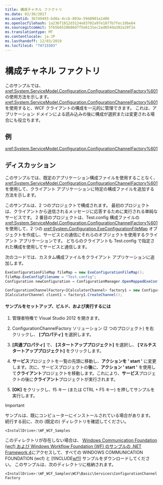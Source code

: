 ```yaml
---
title: 構成チャネル ファクトリ
ms.date: 03/30/2017
ms.assetid: 3b749493-bd8a-4ccb-893e-5948901a1486
ms.openlocfilehash: 1a236f1812d3124e83702a97e1877b7fec10be64
ms.sourcegitcommit: 5fb5b6520b06d7f5e6131ec2ad854da302a28f2e
ms.translationtype: MT
ms.contentlocale: ja-JP
ms.lasthandoff: 12/03/2019
ms.locfileid: "74715503"
---
```

# <a name="configuration-channel-factory"></a>構成チャネル ファクトリ
このサンプルでは、<xref:System.ServiceModel.Configuration.ConfigurationChannelFactory%601> の使用方法を示します。 <xref:System.ServiceModel.Configuration.ConfigurationChannelFactory%601> を使用すると、WCF クライアントの構成を一元的に管理できます。 これは、アプリケーション ドメインによる読み込みの後に構成が選択または変更される場合にも役立ちます。

## <a name="demonstrates"></a>例
 <xref:System.ServiceModel.Configuration.ConfigurationChannelFactory%601>

## <a name="discussion"></a>ディスカッション
 このサンプルでは、既定のアプリケーション構成ファイルを使用することなく、<xref:System.ServiceModel.Configuration.ConfigurationChannelFactory%601> を使用して、クライアント アプリケーションに特定の構成ファイルを追加する方法を示します。

 このサンプルは、2 つのプロジェクトで構成されます。 最初のプロジェクトは、クライアントから送信されるメッセージに応答するために実行される単純なサービスです。 2 番目のプロジェクトは、Test.config 構成ファイルの <xref:System.ServiceModel.Configuration.ConfigurationChannelFactory%601> を使用して、2 つの <xref:System.Configuration.ExeConfigurationFileMap> オブジェクトを作成し、サービスとの通信にそれらのオブジェクトを使用するクライアント アプリケーションです。 どちらのクライアントも Test.config で指定された構成を使用してサービスと通信します。

 次のコードでは、カスタム構成ファイルをクライアント アプリケーションに追加します。

```csharp
ExeConfigurationFileMap fileMap = new ExeConfigurationFileMap();
fileMap.ExeConfigFilename = "Test.config";
Configuration newConfiguration = ConfigurationManager.OpenMappedExeConfiguration(fileMap, ConfigurationUserLevel.None);

ConfigurationChannelFactory<ICalculatorChannel> factory1 = new ConfigurationChannelFactory<ICalculatorChannel>("endpoint1", newConfiguration, new EndpointAddress("http://localhost:8000/servicemodelsamples/service"));
ICalculatorChannel client1 = factory1.CreateChannel();
```

#### <a name="to-set-up-build-and-run-the-sample"></a>サンプルをセットアップ、ビルド、および実行するには

1. 管理者特権で Visual Studio 2012 を開きます。

2. ConfigurationChannelFactory ソリューション (2 つのプロジェクト) を右クリックし、 **[プロパティ]** を選択します。

3. **[共通プロパティ]** で、 **[スタートアッププロジェクト]** を選択し、 **[マルチスタートアッププロジェクト]** をクリックします。

4. **サービス**プロジェクトを一覧の先頭に移動し、**アクションを ' start '** に変更します。次に、サービスプロジェクトの**後**に、**アクション ' start '** を使用して**クライアント**プロジェクトを移動します。これにより、**サービス**プロジェクトの後に**クライアント**プロジェクトが実行されます。

5. **[OK]** をクリックし、f5 キー (または CTRL + F5 キー) を押してサンプルを実行します。

> [!IMPORTANT]
> サンプルは、既にコンピューターにインストールされている場合があります。 続行する前に、次の (既定の) ディレクトリを確認してください。  
>   
> `<InstallDrive>:\WF_WCF_Samples`  
>   
> このディレクトリが存在しない場合は、 [Windows Communication Foundation (wcf) および Windows Workflow Foundation (WF) のサンプルの .NET Framework 4](https://www.microsoft.com/download/details.aspx?id=21459)にアクセスして、すべての WINDOWS COMMUNICATION FOUNDATION (wcf) と [!INCLUDE[wf1](../../../../includes/wf1-md.md)] サンプルをダウンロードしてください。 このサンプルは、次のディレクトリに格納されます。  
>   
> `<InstallDrive>:\WF_WCF_Samples\WCF\Basic\Services\ConfigurationChannelFactory`
